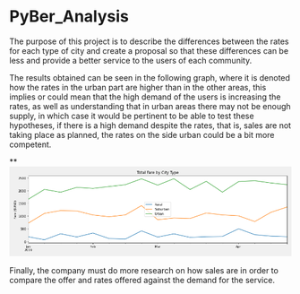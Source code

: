 # PyBer_Analysis

The purpose of this project is to describe the differences between the rates for each type of city and create a proposal so that these differences can be less and provide a better service to the users of each community.

The results obtained can be seen in the following graph, where it is denoted how the rates in the urban part are higher than in the other areas, this implies or could mean that the high demand of the users is increasing the rates, as well as understanding that in urban areas there may not be enough supply, in which case it would be pertinent to be able to test these hypotheses, if there is a high demand despite the rates, that is, sales are not taking place as planned, the rates on the side urban could be a bit more competent.

**![This is an image](https://github.com/RH015/PyBer_Analysis/blob/main/analysis/PyBer.png)

Finally, the company must do more research on how sales are in order to compare the offer and rates offered against the demand for the service.
